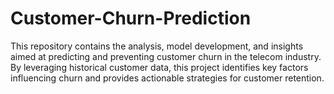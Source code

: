 # Customer-Churn-Prediction
This repository contains the analysis, model development, and insights aimed at predicting and preventing customer churn in the telecom industry. By leveraging historical customer data, this project identifies key factors influencing churn and provides actionable strategies for customer retention.
